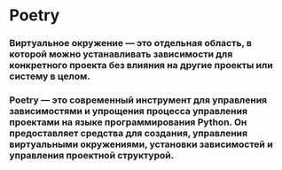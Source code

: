 # Poetry

### Виртуальное окружение — это отдельная область, в которой можно устанавливать зависимости для конкретного проекта без влияния на другие проекты или систему в целом.

### Poetry — это современный инструмент для управления зависимостями и упрощения процесса управления проектами на языке программирования Python. Он предоставляет средства для создания, управления виртуальными окружениями, установки зависимостей и управления проектной структурой.